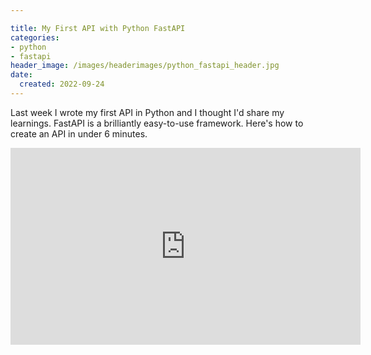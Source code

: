 ```yaml
---

title: My First API with Python FastAPI
categories:
- python
- fastapi
header_image: /images/headerimages/python_fastapi_header.jpg
date:
  created: 2022-09-24
---
```


Last week I wrote my first API in Python and I thought I'd share my learnings. FastAPI is a brilliantly easy-to-use framework. Here's how to create an API in under 6 minutes.

<!-- more -->

<iframe width="560" height="315" src="https://www.youtube.com/embed/p9PQv--OEFM" title="YouTube video player" frameborder="0" allow="accelerometer; autoplay; clipboard-write; encrypted-media; gyroscope; picture-in-picture" allowfullscreen></iframe>